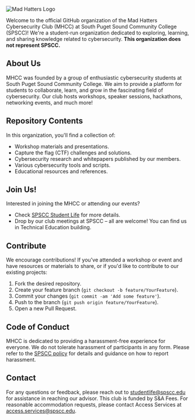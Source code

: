 ![Mad Hatters Logo](https://github.com/spscc-mhcc/.github/assets/91706744/c040fa1f-f697-473f-8f21-8a100826915b)

Welcome to the official GitHub organization of the Mad Hatters Cybersecurity Club (MHCC) at South Puget Sound Community College (SPSCC)! We're a student-run organization dedicated to exploring, learning, and sharing knowledge related to cybersecurity. **This organization does not represent SPSCC.**

## About Us

MHCC was founded by a group of enthusiastic cybersecurity students at South Puget Sound Community College. We aim to provide a platform for students to collaborate, learn, and grow in the fascinating field of cybersecurity. Our club hosts workshops, speaker sessions, hackathons, networking events, and much more!

## Repository Contents

In this organization, you'll find a collection of:

- Workshop materials and presentations.
- Capture the flag (CTF) challenges and solutions.
- Cybersecurity research and whitepapers published by our members.
- Various cybersecurity tools and scripts.
- Educational resources and references.

## Join Us!

Interested in joining the MHCC or attending our events? 

- Check [SPSCC Student Life](https://spscc.edu/campus-life/activities) for more details.
- Drop by our club meetings at SPSCC – all are welcome! You can find us in Technical Education building.

## Contribute

We encourage contributions! If you've attended a workshop or event and have resources or materials to share, or if you'd like to contribute to our existing projects:

1. Fork the desired repository.
2. Create your feature branch (`git checkout -b feature/YourFeature`).
3. Commit your changes (`git commit -am 'Add some feature'`).
4. Push to the branch (`git push origin feature/YourFeature`).
5. Open a new Pull Request.

## Code of Conduct

MHCC is dedicated to providing a harassment-free experience for everyone. We do not tolerate harassment of participants in any form. Please refer to the [SPSCC policy](https://pnp.spscc.edu/policy/stsv108) for details and guidance on how to report harassment.

## Contact

For any questions or feedback, please reach out to [studentlife@spscc.edu](mailto:studentlife@spscc.edu) for assistance in reaching our advisor. This club is funded by S&A Fees. For reasonable accommodation requests, please contact Access Services at [access.services@spscc.edu](mailto:access.services@spscc.edu).
